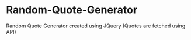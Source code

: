 # Random-Quote-Generator
Random Quote Generator created using JQuery (Quotes are fetched using API)
